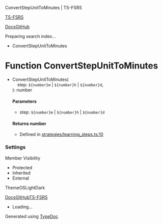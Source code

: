 ConvertStepUnitToMinutes | TS-FSRS

[TS-FSRS](https://open-spaced-repetition.github.io/ts-fsrs/)

[Docs](https://open-spaced-repetition.github.io/ts-fsrs/)[GitHub](https://github.com/open-spaced-repetition/ts-fsrs)

Preparing search index...

* ConvertStepUnitToMinutes

Function ConvertStepUnitToMinutes
=================================

* ConvertStepUnitToMinutes(  
      step: `${number}m` | `${number}h` | `${number}d`,  
  ): number

  #### Parameters

  + step: `${number}m` | `${number}h` | `${number}d`

  #### Returns number

  + Defined in [strategies/learning\_steps.ts:10](https://github.com/open-spaced-repetition/ts-fsrs/blob/448c678f6f26c323e9e70bad552dc154ac6f7de6/src/fsrs/strategies/learning_steps.ts#L10)

### Settings

Member Visibility

* Protected
* Inherited
* External

ThemeOSLightDark

[Docs](https://open-spaced-repetition.github.io/ts-fsrs/)[GitHub](https://github.com/open-spaced-repetition/ts-fsrs)[TS-FSRS](../modules.html)

* Loading...

Generated using [TypeDoc](https://typedoc.org/)
